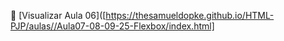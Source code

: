 🔗 [Visualizar Aula 06]([https://thesamueldopke.github.io/HTML-PJP/aulas//Aula07-08-09-25-Flexbox/index.html]

